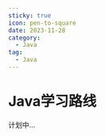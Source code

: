```yaml
---
sticky: true
icon: pen-to-square
date: 2023-11-28
category:
  - Java
tag:
  - Java
---
```


# Java学习路线

计划中...
